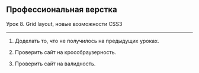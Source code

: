 ## Профессиональная верстка

Урок 8. Grid layout, новые возможности CSS3
<br>

---

1. Доделать то, что не получилось на предыдущих уроках.

2. Проверить сайт на кроссбраузерность.

3. Проверить сайт на валидность.